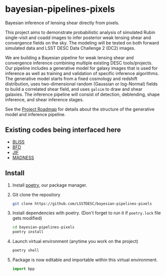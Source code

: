 # bayesian-pipelines-pixels

Bayesian inference of lensing shear directly from pixels.

This project aims to demonstrate probabilistic analysis of simulated Rubin single-visit and coadd images to infer posterior weak lensing shear and convergence fields on the sky. The modeling will be tested on both forward simulated data and LSST DESC Data Challenge 2 (DC2) images.

We are building a Bayesian pipeline for weak lensing shear and convergence inference combining multiple existing DESC tools/projects. Our pipeline includes a generative model for galaxy images that is used for inference as well as training and validation of specific inference algorithms. The generative model starts from a fixed cosmology and redshift distribution, uses two-dimensional random (Gaussian or log-Normal) fields to build a correlated shear field, and uses `galsim` to draw and shear galaxies. The inference pipeline will consist of detection, deblending, shape inference, and shear inference stages.

See the [Project Roadmap](https://github.com/LSSTDESC/bayesian-pipelines-pixels/issues/1) for details about the structure of the generative model and inference pipeline.

## Existing codes being interfaced here

- [BLISS](https://github.com/prob-ml/bliss)
- [BFD](https://github.com/rearmstr/desc_bfd)
- [JIF](https://github.com/mdschneider/JIF)
- [MADNESS](https://portal.lsstdesc.org/DESCPub/app/PB/show_project?pid=251)

## Install

1. Install [poetry](https://python-poetry.org/docs/), our package manager.

2. Git clone the repository
    ```bash
    git clone https://github.com/LSSTDESC/bayesian-pipelines-pixels
    ```

3. Install dependencies with poetry. (Don't forget to run it if `poetry.lock` file gets modified)
    ```bash
    cd bayesian-pipelines-pixels
    poetry install
    ```

4. Launch virtual environment (anytime you work on the project)
    ```bash
    poetry shell
    ```

5. Package is now editable and importable within this virtual environment.
    ```python
    import bpp
    ```
